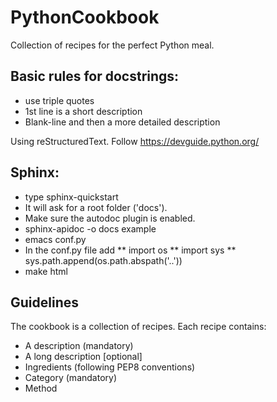 # PythonCookbook
Collection of recipes for the perfect Python meal.

## Basic rules for docstrings:
* use triple quotes
* 1st line is a short description
* Blank-line and then a more detailed description

Using reStructuredText. Follow https://devguide.python.org/


## Sphinx:
* type sphinx-quickstart
* It will ask for a root folder ('docs'). 
* Make sure the autodoc plugin is enabled.
* sphinx-apidoc -o docs example
* emacs conf.py
* In the conf.py file add 
** 	import os
** 	import sys
** 	sys.path.append(os.path.abspath('..'))
* make html

## Guidelines
The cookbook is a collection of recipes. Each recipe contains:
* A description (mandatory) 
* A long description [optional]
* Ingredients (following PEP8 conventions)
* Category (mandatory)
* Method